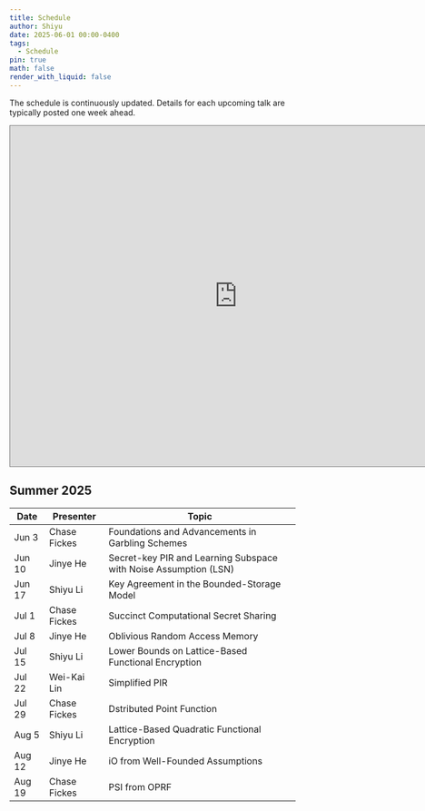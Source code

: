 ```yaml
---
title: Schedule
author: Shiyu
date: 2025-06-01 00:00-0400
tags:
  - Schedule
pin: true
math: false
render_with_liquid: false
---
```

The schedule is continuously updated. Details for each upcoming talk are typically posted one week ahead.

<iframe src="https://calendar.google.com/calendar/embed?height=600&wkst=1&ctz=America%2FNew_York&showPrint=0&src=eGFjaWQubGluQGdtYWlsLmNvbQ&src=OTgzN2Q0ZDE3MGYxYzgyOWJmOTcxNGRmNTJlZDc2YmU4MTQ1MmU2MjVjNWZkY2E4YmI3NmZmZTNhMTBjNzVlNUBncm91cC5jYWxlbmRhci5nb29nbGUuY29t&src=ZWUwNWRlMTdjNDNiN2E5YTdkY2I2OGU3NWQwMmM1ZTUwMjQzNGUwYzhlN2M2OGRjYTU2YTUzMzQ3ODgyZTk2NUBncm91cC5jYWxlbmRhci5nb29nbGUuY29t&src=M2NibWVtOXJvbW42Z28xMmFhN2libW4yamtAZ3JvdXAuY2FsZW5kYXIuZ29vZ2xlLmNvbQ&src=ZW4udXNhI2hvbGlkYXlAZ3JvdXAudi5jYWxlbmRhci5nb29nbGUuY29t&src=amJsc25wNWRxZWFucWxzMGU0OTYxMXNxazBAZ3JvdXAuY2FsZW5kYXIuZ29vZ2xlLmNvbQ&src=M2ZkZDczZDBjYjc4YmY1Njg2ZjAwNjQzMTcwYWU2Y2YxMjhlNTRiNDdiOWZiMDljNDE1NDQ1NjM2NTdjYTMzYkBncm91cC5jYWxlbmRhci5nb29nbGUuY29t&src=ZGk4aGRmZjA4amhwb2xjcnZmaGtnZGRsMzRAZ3JvdXAuY2FsZW5kYXIuZ29vZ2xlLmNvbQ&src=NTdmOTFpbXVmbmNnZThzZzRtdTZ2ZWt1dTBAZ3JvdXAuY2FsZW5kYXIuZ29vZ2xlLmNvbQ&src=d2tsaW4udXZhQGdtYWlsLmNvbQ&src=emgtdHcudGFpd2FuI2hvbGlkYXlAZ3JvdXAudi5jYWxlbmRhci5nb29nbGUuY29t&color=%233f51b5&color=%23039be5&color=%23f6bf26&color=%23f09300&color=%230b8043&color=%23c0ca33&color=%23d81b60&color=%233f51b5&color=%233f51b5&color=%23ef6c00&color=%2333b679" style="border:solid 1px #777" width="800" height="600" frameborder="0" scrolling="no"></iframe>


## Summer 2025

| Date   | Presenter    | Topic                                                            |
| ------ | ------------ | ---------------------------------------------------------------- |
| Jun 3  | Chase Fickes | Foundations and Advancements in Garbling Schemes                 |
| Jun 10 | Jinye He     | Secret-key PIR and Learning Subspace with Noise Assumption (LSN) |
| Jun 17 | Shiyu Li     | Key Agreement in the Bounded-Storage Model                       |
| Jul 1  | Chase Fickes | Succinct Computational Secret Sharing                            |
| Jul 8  | Jinye He     | Oblivious Random Access Memory                                   |
| Jul 15 | Shiyu Li     | Lower Bounds on Lattice-Based Functional Encryption              |
| Jul 22 | Wei-Kai Lin  | Simplified PIR                                                   |
| Jul 29 | Chase Fickes | Dstributed Point Function                                        |
| Aug 5  | Shiyu Li     | Lattice-Based Quadratic Functional Encryption                    |
| Aug 12 | Jinye He     | iO from Well-Founded Assumptions                                 |
| Aug 19 | Chase Fickes | PSI from OPRF                                                    |


